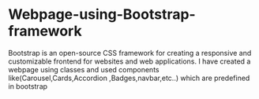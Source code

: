 # Webpage-using-Bootstrap-framework
Bootstrap is an open-source CSS framework for creating a responsive and customizable frontend for websites and web applications. I have created a webpage using classes and used components like(Carousel,Cards,Accordion ,Badges,navbar,etc..) which are predefined in bootstrap
